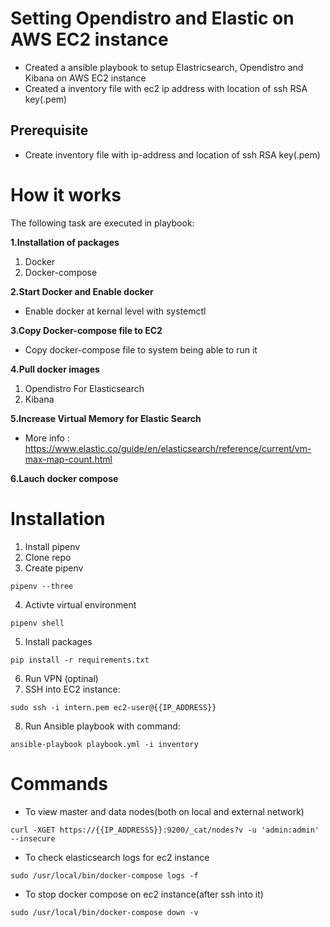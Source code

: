 # Setting Opendistro and Elastic on AWS EC2 instance

 - Created a ansible playbook to setup Elastricsearch, Opendistro and Kibana on AWS EC2 instance
 - Created a inventory file with ec2 ip address with location of ssh RSA key(.pem)

## Prerequisite
 - Create inventory file with ip-address and location of ssh RSA key(.pem)

# How it works
The following task are executed in playbook:

**1.Installation of packages**
 1. Docker
 2. Docker-compose

**2.Start Docker and Enable docker**
- Enable docker at kernal level with systemctl

**3.Copy Docker-compose file to EC2**
- Copy docker-compose file to system being able to run it

**4.Pull docker images** 
1. Opendistro For Elasticsearch
2. Kibana

**5.Increase Virtual Memory for Elastic Search**
-  More info : https://www.elastic.co/guide/en/elasticsearch/reference/current/vm-max-map-count.html

**6.Lauch docker compose**

# Installation
1. Install pipenv
2. Clone repo
3. Create pipenv
```
pipenv --three
```

4. Activte virtual environment
```
pipenv shell
```
5. Install packages
```
pip install -r requirements.txt
```
6. Run VPN (optinal)
7. SSH into EC2 instance:

```
sudo ssh -i intern.pem ec2-user@{{IP_ADDRESS}}
```
8.  Run Ansible playbook with command: 

```
ansible-playbook playbook.yml -i inventory
```
# Commands

- To view master and data nodes(both on local and external network)
```
curl -XGET https://{{IP_ADDRESSS}}:9200/_cat/nodes?v -u 'admin:admin' --insecure

```

- To check elasticsearch logs for ec2 instance

```
sudo /usr/local/bin/docker-compose logs -f
```
- To stop docker compose on ec2 instance(after ssh into it)
```
sudo /usr/local/bin/docker-compose down -v
```
